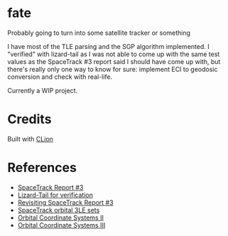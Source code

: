 # fate

Probably going to turn into some satellite tracker or something

I have most of the TLE parsing and the SGP algorithm implemented. I "verified" with lizard-tail as I was not able to come up with the same test values as the SpaceTrack #3 report said I should have come up with, but there's really only one way to know for sure: implement ECI to geodosic conversion and check with real-life.

Currently a WIP project.

# Credits

Built with [CLion](https://www.jetbrains.com/clion/)

# References

  - [SpaceTrack Report #3](https://www.celestrak.com/NORAD/documentation/spacetrk.pdf)
  - [Lizard-Tail for verification](http://www.lizard-tail.com/isana/tle/analysis.html)
  - [Revisiting SpaceTrack Report #3](http://ww.celestrak.com/publications/AIAA/2006-6753/AIAA-2006-6753.pdf)
  - [SpaceTrack orbital 3LE sets](https://www.space-track.org/#/tle)
  - [Orbital Coordinate Systems II](https://www.celestrak.com/columns/v02n02/)
  - [Orbital Coordinate Systems III](https://www.celestrak.com/columns/v02n03/)